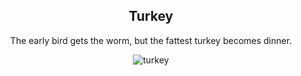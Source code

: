 <div align="center">

## Turkey

The early bird gets the worm,
but the fattest turkey becomes dinner.

![turkey](/writing/images/turkey.png)